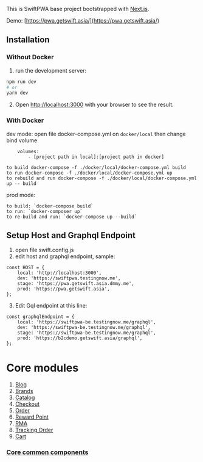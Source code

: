 This is SwiftPWA base project bootstrapped with [Next.js](https://nextjs.org/).

Demo: [https://pwa.getswift.asia/](https://pwa.getswift.asia/)

## Installation

### Without Docker
1. run the development server:
```bash
npm run dev
# or
yarn dev
```
2. Open [http://localhost:3000](http://localhost:3000) with your browser to see the result.

### With Docker
dev mode: 
open file docker-compose.yml on `docker/local` then change bind volume 
```
    volumes:
        - [project path in local]:[project path in docker]
``` 

```
to build docker-compose -f ./docker/local/docker-compose.yml build
to run docker-compose -f ./docker/local/docker-compose.yml up
to rebuild and run docker-compose -f ./docker/local/docker-compose.yml up -- build
```

prod mode:
```
to build: `docker-compose build`
to run: `docker-composer up`
to re-build and run: `docker-compose up --build`
```




## Setup Host and Graphql Endpoint
1. open file swift.config.js
2. edit host and graphql endpoint, sample:
```
const HOST = {
    local: 'http://localhost:3000',
    dev: 'https://swiftpwa.testingnow.me',
    stage: 'https://pwa.getswift.asia.dmmy.me',
    prod: 'https://pwa.getswift.asia',
};
```
3. Edit Gql endpoint at this line:
```
const graphqlEndpoint = {
    local: 'https://swiftpwa-be.testingnow.me/graphql',
    dev: 'https://swiftpwa-be.testingnow.me/graphql',
    stage: 'https://swiftpwa-be.testingnow.me/graphql',
    prod: 'https://b2cdemo.getswift.asia/graphql',
};
```

# Core modules
1. [Blog](src/core/blog/readme.md) 
2. [Brands](src/core/brands/readme.md) 
3. [Catalog](src/core/catalog/readme.md) 
4. [Checkout](src/core/checkout/readme.md) 
5. [Order](src/core/order/readme.md) 
6. [Reward Point](src/core/rewardpoint/readme.md) 
7. [RMA](src/core/rma/readme.md) 
8. [Tracking Order](src/core/trackingorder/readme.md) 
9. [Cart](src/core/cart/readme.md) 

### [Core common components ](src/core/commons/readme.md)
